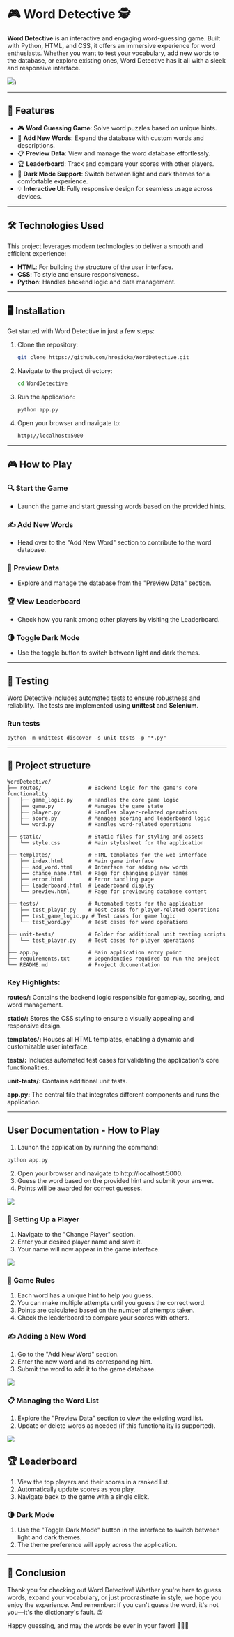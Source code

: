 # 🎮 Word Detective 🕵️

**Word Detective** is an interactive and engaging word-guessing game. Built with Python, HTML, and CSS, it offers an immersive experience for word enthusiasts. Whether you want to test your vocabulary, add new words to the database, or explore existing ones, Word Detective has it all with a sleek and responsive interface. 

![](https://github.com/hrosicka/WordDetective/blob/master/doc/AppDark.png))

---

## 🚀 Features

- 🎮 **Word Guessing Game**: Solve word puzzles based on unique hints.
- 📝 **Add New Words**: Expand the database with custom words and descriptions.
- 📋 **Preview Data**: View and manage the word database effortlessly.
- 🏆 **Leaderboard**: Track and compare your scores with other players.
- 🌙 **Dark Mode Support**: Switch between light and dark themes for a comfortable experience.
- 💡 **Interactive UI**: Fully responsive design for seamless usage across devices.

---

## 🛠️ Technologies Used

This project leverages modern technologies to deliver a smooth and efficient experience:

- **HTML**: For building the structure of the user interface.
- **CSS**: To style and ensure responsiveness.
- **Python**: Handles backend logic and data management.

---

## 🖥️ Installation

Get started with Word Detective in just a few steps:

1. Clone the repository:
   ```bash
   git clone https://github.com/hrosicka/WordDetective.git
   ```
   
2. Navigate to the project directory:
   ```bash
   cd WordDetective
   ```
   
3. Run the application:
   ```bash
   python app.py
   ```
   
4. Open your browser and navigate to:
   ```Code
   http://localhost:5000
   ```
---

## 🎮 How to Play
### 🔍 Start the Game
- Launch the game and start guessing words based on the provided hints.
  
### ✍️ Add New Words
- Head over to the "Add New Word" section to contribute to the word database.

### 📖 Preview Data
- Explore and manage the database from the "Preview Data" section.

### 🏆 View Leaderboard
- Check how you rank among other players by visiting the Leaderboard.

### 🌗 Toggle Dark Mode
- Use the toggle button to switch between light and dark themes.

---

## 🧪 Testing
Word Detective includes automated tests to ensure robustness and reliability. The tests are implemented using **unittest** and **Selenium**.

### **Run tests**
```Code
python -m unittest discover -s unit-tests -p "*.py"
```

---

## 📁 Project structure
```Code
WordDetective/
├── routes/               # Backend logic for the game's core functionality
│   ├── game_logic.py     # Handles the core game logic
│   ├── game.py           # Manages the game state
│   ├── player.py         # Handles player-related operations
│   ├── score.py          # Manages scoring and leaderboard logic
│   └── word.py           # Handles word-related operations
│
├── static/               # Static files for styling and assets
│   └── style.css         # Main stylesheet for the application
│
├── templates/            # HTML templates for the web interface
│   ├── index.html        # Main game interface
│   ├── add_word.html     # Interface for adding new words
│   ├── change_name.html  # Page for changing player names
│   ├── error.html        # Error handling page
│   ├── leaderboard.html  # Leaderboard display
│   └── preview.html      # Page for previewing database content
│
├── tests/                # Automated tests for the application
│   ├── test_player.py    # Test cases for player-related operations
│   ├── test_game_logic.py # Test cases for game logic
│   └── test_word.py      # Test cases for word operations
│
├── unit-tests/           # Folder for additional unit testing scripts
│   └── test_player.py    # Test cases for player operations
│
├── app.py                # Main application entry point
├── requirements.txt      # Dependencies required to run the project
└── README.md             # Project documentation
```

### **Key Highlights:**
**routes/:** Contains the backend logic responsible for gameplay, scoring, and word management.

**static/:** Stores the CSS styling to ensure a visually appealing and responsive design.

**templates/:** Houses all HTML templates, enabling a dynamic and customizable user interface.

**tests/:** Includes automated test cases for validating the application's core functionalities.

**unit-tests/:** Contains additional unit tests.

**app.py:** The central file that integrates different components and runs the application.

---

## User Documentation - How to Play

1. Launch the application by running the command:
```bash
python app.py
```
2. Open your browser and navigate to http://localhost:5000.
3. Guess the word based on the provided hint and submit your answer.
4. Points will be awarded for correct guesses.
   
![](https://github.com/hrosicka/WordDetective/blob/master/doc/GuessDark.png)


### 👤 Setting Up a Player
1. Navigate to the "Change Player" section.
2. Enter your desired player name and save it.
3. Your name will now appear in the game interface.

![](https://github.com/hrosicka/WordDetective/blob/master/doc/ChangePlayer.png)

### 📜 Game Rules
1. Each word has a unique hint to help you guess.
2. You can make multiple attempts until you guess the correct word.
3. Points are calculated based on the number of attempts taken.
4. Check the leaderboard to compare your scores with others.

### ✍️ Adding a New Word
1. Go to the "Add New Word" section.
2. Enter the new word and its corresponding hint.
3. Submit the word to add it to the game database.

![](https://github.com/hrosicka/WordDetective/blob/master/doc/AddNewWord.png)

### 📋 Managing the Word List
1. Explore the "Preview Data" section to view the existing word list.
2. Update or delete words as needed (if this functionality is supported).

![](https://github.com/hrosicka/WordDetective/blob/master/doc/ManagingWordList.PNG)

## 🏆 Leaderboard
1. View the top players and their scores in a ranked list.
2. Automatically update scores as you play.
3. Navigate back to the game with a single click.

### 🌗 Dark Mode
1. Use the "Toggle Dark Mode" button in the interface to switch between light and dark themes.
2. The theme preference will apply across the application.
   
---

## 🎉 Conclusion

Thank you for checking out Word Detective! Whether you're here to guess words, expand your vocabulary, or just procrastinate in style, we hope you enjoy the experience. And remember: if you can't guess the word, it's not you—it's the dictionary's fault. 😉

Happy guessing, and may the words be ever in your favor! 🕵️‍♀️✨

